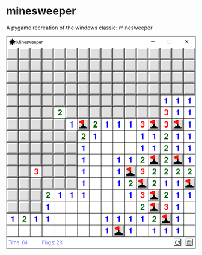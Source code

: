 # minesweeper
A pygame recreation of the windows classic: minesweeper

![Screenshot](minesweeper.png)
